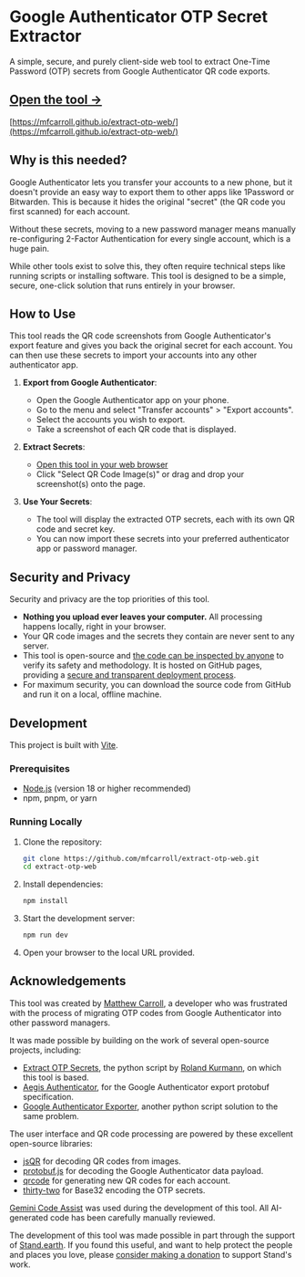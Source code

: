 # Google Authenticator OTP Secret Extractor

A simple, secure, and purely client-side web tool to extract One-Time Password (OTP) secrets from Google Authenticator QR code exports.

## [Open the tool →](https://mfcarroll.github.io/extract-otp-web/)

[https://mfcarroll.github.io/extract-otp-web/](https://mfcarroll.github.io/extract-otp-web/)

## Why is this needed?

Google Authenticator lets you transfer your accounts to a new phone, but it doesn't provide an easy way to export them to other apps like 1Password or Bitwarden. This is because it hides the original "secret" (the QR code you first scanned) for each account.

Without these secrets, moving to a new password manager means manually re-configuring 2-Factor Authentication for every single account, which is a huge pain.

While other tools exist to solve this, they often require technical steps like running scripts or installing software. This tool is designed to be a simple, secure, one-click solution that runs entirely in your browser.

## How to Use

This tool reads the QR code screenshots from Google Authenticator's export feature and gives you back the original secret for each account. You can then use these secrets to import your accounts into any other authenticator app.

1.  **Export from Google Authenticator**:

    - Open the Google Authenticator app on your phone.
    - Go to the menu and select "Transfer accounts" > "Export accounts".
    - Select the accounts you wish to export.
    - Take a screenshot of each QR code that is displayed.

2.  **Extract Secrets**:

    - [Open this tool in your web browser](https://mfcarroll.github.io/extract-otp-web/)
    - Click "Select QR Code Image(s)" or drag and drop your screenshot(s) onto the page.

3.  **Use Your Secrets**:
    - The tool will display the extracted OTP secrets, each with its own QR code and secret key.
    - You can now import these secrets into your preferred authenticator app or password manager.

## Security and Privacy

Security and privacy are the top priorities of this tool.

- **Nothing you upload ever leaves your computer.** All processing happens locally, right in your browser.
- Your QR code images and the secrets they contain are never sent to any server.
- This tool is open-source and [the code can be inspected by anyone](https://github.com/mfcarroll/extract-otp-web) to verify its safety and methodology. It is hosted on GitHub pages, providing a [secure and transparent deployment process](https://github.com/mfcarroll/extract-otp-web/deployments/github-pages).
- For maximum security, you can download the source code from GitHub and run it on a local, offline machine.

## Development

This project is built with [Vite](https://vitejs.dev/).

### Prerequisites

- [Node.js](https://nodejs.org/) (version 18 or higher recommended)
- npm, pnpm, or yarn

### Running Locally

1.  Clone the repository:

    ```bash
    git clone https://github.com/mfcarroll/extract-otp-web.git
    cd extract-otp-web
    ```

2.  Install dependencies:

    ```bash
    npm install
    ```

3.  Start the development server:

    ```bash
    npm run dev
    ```

4.  Open your browser to the local URL provided.

## Acknowledgements

This tool was created by [Matthew Carroll](https://www.linkedin.com/in/matthewfcarroll/), a developer who was frustrated with the process of migrating OTP codes from Google Authenticator into other password managers.

It was made possible by building on the work of several open-source projects, including:

- [Extract OTP Secrets](https://github.com/scito/extract_otp_secrets/#readme), the python script by [Roland Kurmann](https://scito.ch/), on which this tool is based.
- [Aegis Authenticator](https://github.com/beemdevelopment/Aegis/#readme), for the Google Authenticator export protobuf specification.
- [Google Authenticator Exporter](https://github.com/krissrex/google-authenticator-exporter/#readme), another python script solution to the same problem.

The user interface and QR code processing are powered by these excellent open-source libraries:

- [jsQR](https://github.com/cozmo/jsQR) for decoding QR codes from images.
- [protobuf.js](https://github.com/protobufjs/protobuf.js) for decoding the Google Authenticator data payload.
- [qrcode](https://github.com/soldair/node-qrcode) for generating new QR codes for each account.
- [thirty-two](https://github.com/wzrdtales/thirty-two) for Base32 encoding the OTP secrets.

[Gemini Code Assist](https://codeassist.google/) was used during the development of this tool. All AI-generated code has been carefully manually reviewed.

The development of this tool was made possible in part through the support of [Stand.earth](https://stand.earth/). If you found this useful, and want to help protect the people and places you love, please [consider making a donation](https://stand.earth/donate/) to support Stand's work.
